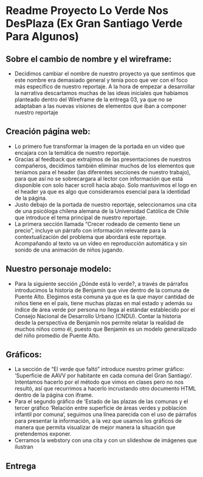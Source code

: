 # **Readme Proyecto Lo Verde Nos DesPlaza (Ex Gran Santiago Verde Para Algunos)**
## Sobre el cambio de nombre y el wireframe:
- Decidimos cambiar el nombre de nuestro proyecto ya que sentimos que este nombre era demasiado general y tenía poco que ver con el foco más específico de nuestro reportaje.
A la hora de empezar a desarrollar la narrativa descartamos muchas de las ideas iniciales que habíamos planteado dentro del Wireframe de la entrega 03, ya que no se adaptaban a las nuevas visiones de elementos que iban a componer nuestro reportaje
## Creación página web:
- Lo primero fue transformar la imagen de la portada en un vídeo que encajara con la temática de nuestro reportaje.
- Gracias al feedback que extrajimos de las presentaciones de nuestros compañeros, decidimos también eliminar muchos de los elementos que teniamos para el header (las diferentes secciones de nuestro trabajo), para que así no se sobrecargara al lector con información que está disponible con solo hacer scroll hacia abajo. Solo mantuvimos el logo en el header ya que es algo que consideramos esencial para la identidad de la página.
- Justo debajo de la portada de nuestro reportaje, seleccionamos una cita de una psicóloga chilena alemana de la Universidad Católica de Chile que introduce el tema principal de nuestro reportaje.
- La primera sección llamada “Crecer rodeado de cemento tiene un precio”, incluye un párrafo con información relevante para la contextualización del problema que abordará este reportaje. Acompañando al texto va un vídeo en reproducción automática y sin sonido de una animación de niños jugando.
## Nuestro personaje modelo:
- Para la siguiente sección ¿Dónde está lo verde?, a través de párrafos introducimos la historia de Benjamín que vive dentro de la comuna de Puente Alto. Elegimos esta comuna ya que es la que mayor cantidad de niños tiene en el país, tiene muchas plazas en mal estado y además su índice de área verde por persona no llega al estándar establecido por el Consejo Nacional de Desarrollo Urbano (CNDU). Contar la historia desde la perspectiva de Benjamín nos permite relatar la realidad de muchos niños como él, puesto que Benjamín es un modelo generalizado del niño promedio de Puente Alto.
## Gráficos:
- La sección de “El verde que faltó” introduce nuestro primer gráfico: ‘Superficie de AAVV por habitante en cada comuna del Gran Santiago’. Intentamos hacerlo por el método que vimos en clases pero no nos resultó, así que recurrimos a hacerlo incrustando otro documento HTML dentro de la página con iframe.
- Para el segundo gráfico de ‘Estado de las plazas de las comunas y el tercer gráfico ‘Relación entre superficie de áreas verdes y población infantil por comuna’, seguimos una línea parecida con el uso de párrafos para presentar la información, a la vez que usamos los gráficos de manera que permita visualizar de mejor manera la situación que pretendemos exponer.
- Cerramos la webstory con una cita y con un slideshow de imágenes que ilustran
## Entrega

